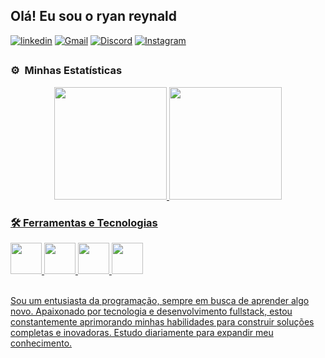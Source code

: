
## Olá! Eu sou o ryan reynald

[![linkedin](https://img.shields.io/badge/LinkedIn-0077B5?style=for-the-badge&logo=linkedin&logoColor=white)](https://www.linkedin.com/in/ryan-reynald-518073268/) [![Gmail](https://img.shields.io/badge/Gmail-D14836?style=for-the-badge&logo=gmail&logoColor=white)](https://mail.google.com/mail/u/0/?fs=1&tf=cm&source=mailto&to=ryanreynald67@gmail.com) [![Discord](https://img.shields.io/badge/Discord-7289DA?style=for-the-badge&logo=discord&logoColor=white)](https://discord.com/channels/@me) [![Instagram](https://img.shields.io/badge/Instagram-E4405F?style=for-the-badge&logo=instagram&logoColor=white)](https://www.instagram.com/eu_ryanr/)

 ##
### ⚙️ &nbsp;Minhas Estatísticas
<div align="center">
  <a href="https://github.com/RyanReynald">
  <img height="180em" src="https://github-readme-stats.vercel.app/api?username=RyanReynald&show_icons=true&theme=tokyonight&include_all_commits=true&count_private=true"/>
  <img height="180em" src="https://github-readme-stats.vercel.app/api/top-langs/?username=RyanReynald&layout=compact&langs_count=7&theme=tokyonight"/>
</div>
    

### <p align="left">🛠 Ferramentas e Tecnologias</p>

<div style="display: inline_block"<br/>
<img width='50px' height='50px' src="https://cdn.jsdelivr.net/gh/devicons/devicon@latest/icons/html5/html5-original.svg" /> <img width='50px' height='50px' src="https://cdn.jsdelivr.net/gh/devicons/devicon@latest/icons/css3/css3-original.svg" />  <img width='50px' height='50px' src="https://cdn.jsdelivr.net/gh/devicons/devicon@latest/icons/javascript/javascript-original.svg" /> <img width='50px' height='50px' src="https://cdn.jsdelivr.net/gh/devicons/devicon@latest/icons/react/react-original.svg" />
</div> <br>

Sou um entusiasta da programação, sempre em busca de aprender algo novo. Apaixonado por tecnologia e desenvolvimento fullstack, estou constantemente aprimorando minhas habilidades para construir soluções completas e inovadoras. Estudo diariamente para expandir meu conhecimento.

